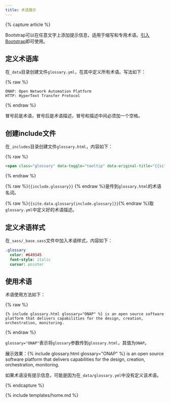 ```yaml
---
title: 术语展示
---
```


{% capture article %}

Bootstrap可以在任意文字上添加提示信息，适用于缩写和专用术语。[引入Bootstrap](icons.html#引入bootstrap)即可使用。

## 定义术语库

在`_data`目录创建文件`glossary.yml`，在其中定义所有术语。写法如下：

{% raw %}
```liquid
ONAP: Open Network Automation Platform
HTTP: HyperText Transfer Protocol
```
{% endraw %}

冒号前是术语，冒号后是术语描述，冒号和描述中间必须加一个空格。

## 创建include文件

在`_includes`目录创建文件`glossary.html`，内容如下：

{% raw %}
```html
<span class="glossary" data-toggle="tooltip" data-original-title="{{site.data.glossary[include.glossary]}}">{{include.glossary}}</span>
```
{% endraw %}

{% raw %}`{{include.glossary}}` {% endraw %}是传到`glossary.html`的术语名词。

{% raw %}`{{site.data.glossary[include.glossary]}}`{% endraw %}取`glossary.yml`中定义好的术语描述。

## 定义术语样式

在`_sass/_base.sass`文件中加入术语样式，内容如下：

```sass
.glossary
  color: #649345
  font-style: italic
  cursor: pointer
```
## 使用术语

术语使用方法如下：

{% raw %}
```liquid
{% include glossary.html glossary="ONAP" %} is an open source software platform that delivers capabilities for the design, creation, orchestration, monitoring.
```
{% endraw %}

`glossary="ONAP"`表示将`glossary`参数传到`glossary.html`，其值为`ONAP`。

展示效果：{% include glossary.html glossary="ONAP" %} is an open source software platform that delivers capabilities for the design, creation, orchestration, monitoring.

如果术语没有提示信息，可能是因为在`_data/glossary.yml`中没有定义该术语。

{% endcapture %}

{% include templates/home.md %}
